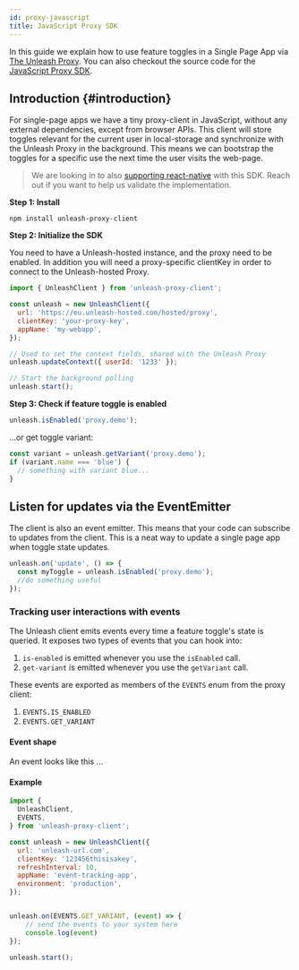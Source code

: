 ```yaml
---
id: proxy-javascript
title: JavaScript Proxy SDK
---
```


In this guide we explain how to use feature toggles in a Single Page App via [The Unleash Proxy](/sdks/unleash-proxy). You can also checkout the source code for the [JavaScript Proxy SDK](https://github.com/unleash/unleash-proxy-client-js).

## Introduction {#introduction}

For single-page apps we have a tiny proxy-client in JavaScript, without any external dependencies, except from browser APIs. This client will store toggles relevant for the current user in local-storage and synchronize with the Unleash Proxy in the background. This means we can bootstrap the toggles for a specific use the next time the user visits the web-page.

> We are looking in to also [supporting react-native](https://github.com/Unleash/unleash/issues/785) with this SDK. Reach out if you want to help us validate the implementation.

**Step 1: Install**

```
npm install unleash-proxy-client
```

**Step 2: Initialize the SDK**

You need to have a Unleash-hosted instance, and the proxy need to be enabled. In addition you will need a proxy-specific clientKey in order to connect to the Unleash-hosted Proxy.

```js
import { UnleashClient } from 'unleash-proxy-client';

const unleash = new UnleashClient({
  url: 'https://eu.unleash-hosted.com/hosted/proxy',
  clientKey: 'your-proxy-key',
  appName: 'my-webapp',
});

// Used to set the context fields, shared with the Unleash Proxy
unleash.updateContext({ userId: '1233' });

// Start the background polling
unleash.start();
```

**Step 3: Check if feature toggle is enabled**

```js
unleash.isEnabled('proxy.demo');
```

...or get toggle variant:

```js
const variant = unleash.getVariant('proxy.demo');
if (variant.name === 'blue') {
  // something with variant blue...
}
```

## Listen for updates via the EventEmitter

The client is also an event emitter. This means that your code can subscribe to updates from the client. This is a neat way to update a single page app when toggle state updates.

```js
unleash.on('update', () => {
  const myToggle = unleash.isEnabled('proxy.demo');
  //do something useful
});
```

### Tracking user interactions with events

The Unleash client emits events every time a feature toggle's state is
queried. It exposes two types of events that you can hook into:

   1. `is-enabled` is emitted whenever you use the `isEnabled` call.
   2. `get-variant` is emitted whenever you use the `getVariant` call.


These events are exported as members of the `EVENTS` enum from the proxy client:
  1. `EVENTS.IS_ENABLED`
  2. `EVENTS.GET_VARIANT`


#### Event shape

An event looks like this ...

#### Example

```js
import {
  UnleashClient,
  EVENTS,
} from 'unleash-proxy-client';

const unleash = new UnleashClient({
  url: 'unleash-url.com',
  clientKey: '123456thisisakey',
  refreshInterval: 10,
  appName: 'event-tracking-app',
  environment: 'production',
});


unleash.on(EVENTS.GET_VARIANT, (event) => {
    // send the events to your system here
    console.log(event)
});

unleash.start();
```

